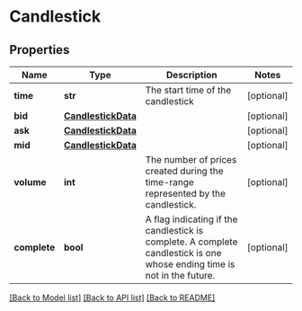 # Candlestick

## Properties
Name | Type | Description | Notes
------------ | ------------- | ------------- | -------------
**time** | **str** | The start time of the candlestick | [optional] 
**bid** | [**CandlestickData**](CandlestickData.md) |  | [optional] 
**ask** | [**CandlestickData**](CandlestickData.md) |  | [optional] 
**mid** | [**CandlestickData**](CandlestickData.md) |  | [optional] 
**volume** | **int** | The number of prices created during the time-range represented by the candlestick. | [optional] 
**complete** | **bool** | A flag indicating if the candlestick is complete. A complete candlestick is one whose ending time is not in the future. | [optional] 

[[Back to Model list]](../README.md#documentation-for-models) [[Back to API list]](../README.md#documentation-for-api-endpoints) [[Back to README]](../README.md)


